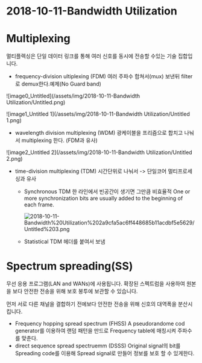# 2018-10-11-Bandwidth Utilization

# Multiplexing

멀티플렉싱은 단일 데이터 링크를 통해 여러 신호를 동시에 전송할 수있는 기술 집합입니다.

- frequency-division ultiplexing (FDM) 여러 주파수 합쳐서(mux) 보낸뒤 filter로 demux한다.예제(No Guard band)

![image0_Untitled](/assets/img/2018-10-11-Bandwidth Utilization/Untitled.png)

![image1_Untitled 1](/assets/img/2018-10-11-Bandwidth Utilization/Untitled 1.png)

- wavelength division multiplexing (WDM)
광케이블을 프리즘으로 합치고 나눠서 multiplexing 한다. (FDM과 유사)

![image2_Untitled 2](/assets/img/2018-10-11-Bandwidth Utilization/Untitled 2.png)

- time-division multiplexing (TDM)
시간단위로 나눠서 -> 단일코어 멀티프로세싱과 유사
    - Synchronous TDM
    한 라인에서 빈공간이 생기면 그만큼 비효율적 One or more synchronization bits are usually added to the beginning of each frame.

        ![2018-10-11-Bandwidth%20Utilization%202a9cfa5ac6ff448685b11acdbf5e5629/Untitled%203.png](2018-10-11-Bandwidth%20Utilization%202a9cfa5ac6ff448685b11acdbf5e5629/Untitled%203.png)

    - Statistical TDM
    헤더를 붙여서 보냄

# Spectrum spreading(SS)

무선 응용 프로그램(LAN and WANs)에 사용됩니다.
확장된 스펙트럼을 사용하여 원본을 보다 안전한 전송을 위해 보호 봉투에 보관할 수 있습니다.

먼저 서로 다른 채널을 결합하기 전에보다 안전한 전송을 위해 신호의 대역폭을 분산시킵니다.

- Frequency hopping spread spectrum (FHSS)
A pseudorandome cod generator를 이용하여 랜덤 패턴을 만드로 Frequency table에 매칭시켜 주파수를 맞춘다.
- direct sequence spread spectruemm (DSSS) Original signal의 bit를 Spreading code를 이용해 Spread signal로 만들어 정보를 보호 할 수 있게한다.
